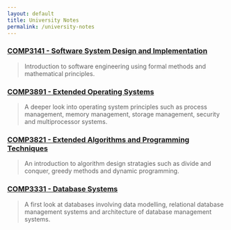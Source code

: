 ```yaml
---
layout: default
title: University Notes
permalink: /university-notes
---
```


### [**COMP3141** - Software System Design and Implementation](COMP3141)
> Introduction to software engineering using formal methods and mathematical principles.

### [**COMP3891** - Extended Operating Systems](COMP3891)
> A deeper look into operating system principles such as process management, memory management,
> storage management, security and multiprocessor systems.

### [**COMP3821** - Extended Algorithms and Programming Techniques](COMP3821)
> An introduction to algorithm design stratagies such as divide and conquer, greedy methods and dynamic programming.

### [**COMP3331** - Database Systems](COMP3331)
> A first look at databases involving data modelling, relational database management systems and architecture of database management systems.
